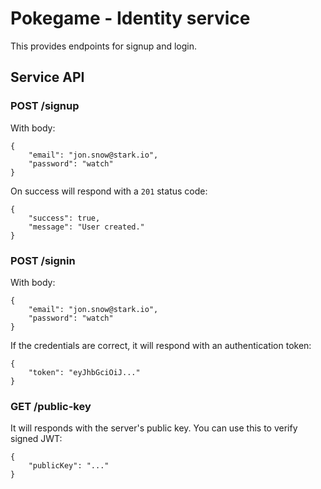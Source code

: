 # Pokegame - Identity service

This provides endpoints for signup and login.

## Service API

### POST /signup

With body:

```
{
    "email": "jon.snow@stark.io",
    "password": "watch"
}
```

On success will respond with a `201` status code:

```
{
    "success": true,
    "message": "User created."
}
```

### POST /signin

With body:

```
{
    "email": "jon.snow@stark.io",
    "password": "watch"
}
```

If the credentials are correct, it will respond with an authentication token:

```
{
    "token": "eyJhbGciOiJ..."
}
```

### GET /public-key

It will responds with the server's public key. You can use this to verify signed JWT:

```
{
    "publicKey": "..."
}
```
